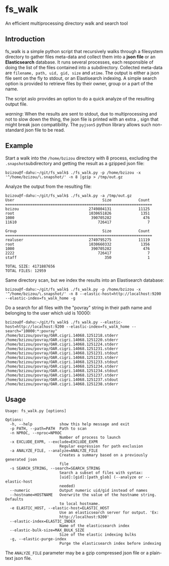 # fs_walk
An efficient multiprocessing directory walk and search tool

## Introduction
fs_walk is a simple python script that recursively walks through a filesystem 
directory to gather files meta-data and collect them into a **json file** or
an **Elasticsearch** database.
It runs several processes, each responsible of doing the list of the files
contained into a subdirectory.
Collected meta-data are `filename, path, uid, gid, size` and `atime`.
The output is either a json file sent on the fly to stdout, or an Elastisearch
indexing. A simple search option is provided to retrieve files by their owner,
group or a part of the name.

The script aslo provides an option to do a quick analyze of the resulting
output file.

*warning*: When the results are sent to stdout, due to multiprocessing and not 
to slow down the thing, the json file is printed with an extra `,` sign that might 
break json compatibility.
The `pyjson5` python library allows such non-standard json file to be read.

## Example

Start a walk into the `/home/bzizou` directory with 8 process, excluding 
the `.snapshot`subdirectory and getting the result as a gzipped json file:

```
bzizou@f-dahu:~/git/fs_walk$ ./fs_walk.py -p /home/bzizou -x '^/home/bzizou/\.snapshot/' -n 8 |gzip > /tmp/out.gz    
```

Analyze the output from the resulting file:

```
bzizou@f-dahu:~/git/fs_walk$ ./fs_walk.py -a /tmp/out.gz
User                                       Size            Count
=================================================================
bzizou                               2749804131            11125
root                                 1030651826             1351
1000                                  390705282              476
11610                                    726417                7

Group                                      Size            Count
=================================================================
realuser                             2749795275            11119
root                                 1030660332             1356
1000                                  390705282              476
2222                                     726417                7
staff                                       350                1

TOTAL SIZE: 4171887656
TOTAL FILES: 12959
```

Same directory scan, but we index the results into an Elastisearch database:

```
bzizou@f-dahu:~/git/fs_walk$ ./fs_walk.py -p /home/bzizou -x '^/home/bzizou/\.snapshot/' -n 8 --elastic-host=http://localhost:9200 --elastic-index=fs_walk_home -g
```

Do a search for all files with the "povray" string in their path name and belonging to the user which uid is 10000:

```
bzizou@f-dahu:~/git/fs_walk$ ./fs_walk.py --elastic-host=http://localhost:9200 --elastic-index=fs_walk_home --search="10000:*:povray"
/home/bzizou/povray/OAR.cigri.14068.1251218.stderr
/home/bzizou/povray/OAR.cigri.14068.1251220.stderr
/home/bzizou/povray/OAR.cigri.14068.1251224.stderr
/home/bzizou/povray/OAR.cigri.14068.1251231.stderr
/home/bzizou/povray/OAR.cigri.14068.1251231.stdout
/home/bzizou/povray/OAR.cigri.14068.1251233.stderr
/home/bzizou/povray/OAR.cigri.14068.1251233.stdout
/home/bzizou/povray/OAR.cigri.14068.1251234.stderr
/home/bzizou/povray/OAR.cigri.14068.1251234.stdout
/home/bzizou/povray/OAR.cigri.14068.1251237.stderr
/home/bzizou/povray/OAR.cigri.14068.1251237.stdout
/home/bzizou/povray/OAR.cigri.14068.1251238.stderr
```

## Usage
```
Usage: fs_walk.py [options]

Options:
  -h, --help            show this help message and exit
  -p PATH, --path=PATH  Path to scan
  -n NPROC, --nproc=NPROC
                        Number of process to launch
  -x EXCLUDE_EXPR, --exclude=EXCLUDE_EXPR
                        Regular expression for path exclusion
  -a ANALYZE_FILE, --analyze=ANALYZE_FILE
                        Creates a summary based on a previously generated json
                        file
  -s SEARCH_STRING, --search=SEARCH_STRING
                        Search a subset of files with syntax:
                        [uid]:[gid]:[path_glob] (--analyze or --elastic-host
                        needed)
  --numeric             Output numeric uid/gid instead of names
  --hostname=HOSTNAME   Overwrite the value of the hostname string. Defaults
                        to local hostname.
  -e ELASTIC_HOST, --elastic-host=ELASTIC_HOST
                        Use an elasticsearch server for output. 'Ex:
                        http://localhost:9200'
  --elastic-index=ELASTIC_INDEX
                        Name of the elasticsearch index
  --elastic-bulk-size=MAX_BULK_SIZE
                        Size of the elastic indexing bulks
  -g, --elastic-purge-index
                        Purge the elasticsearch index before indexing
```

The `ANALYZE_FILE` parameter may be a gzip compressed json file or a plain-text json file.
